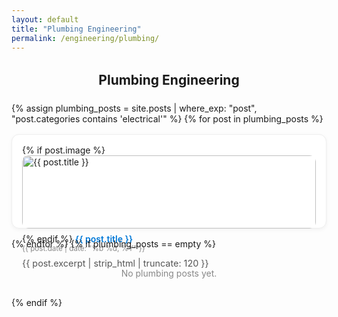 ```yaml
---
layout: default
title: "Plumbing Engineering"
permalink: /engineering/plumbing/
---
```


<section style="max-width:900px; margin:2rem auto;">
  <h2 style="text-align:center;">Plumbing Engineering</h2>
  <div style="display:grid; grid-template-columns:repeat(auto-fit,minmax(260px,1fr)); gap:1rem; margin-top:1.5rem;">
    {% assign plumbing_posts = site.posts | where_exp: "post", "post.categories contains 'electrical'" %}
    {% for post in plumbing_posts %}
      <article style="border:1px solid #eee; border-radius:12px; padding:1rem; background:#fff; box-shadow:0 2px 6px rgba(0,0,0,0.05);">
        {% if post.image %}
          <img src="{{ post.image | relative_url }}" alt="{{ post.title }}" style="width:100%; border-radius:10px; margin-bottom:0.5rem;">
        {% endif %}
        <a href="{{ post.url | relative_url }}" style="font-weight:600; color:#0078D7; text-decoration:none;">{{ post.title }}</a><br>
        <small style="color:#888;">{{ post.date | date: "%b %d, %Y" }}</small>
        <p style="color:#555; font-size:.9rem; margin-top:.5rem;">{{ post.excerpt | strip_html | truncate: 120 }}</p>
      </article>
    {% endfor %}
    {% if plumbing_posts == empty %}
      <p style="text-align:center; color:#888;">No plumbing posts yet.</p>
    {% endif %}
  </div>
</section>

